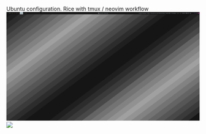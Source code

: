 Ubuntu configuration.
Rice with tmux / neovim workflow
![](Images/screenshot1.png)
![](Images/screenshot2.png)
